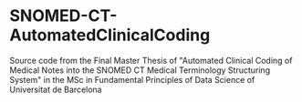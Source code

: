 # SNOMED-CT-AutomatedClinicalCoding
Source code from the Final Master Thesis of "Automated Clinical Coding of Medical Notes into the SNOMED CT Medical Terminology Structuring System" in the  MSc in Fundamental Principles of Data Science of Universitat de Barcelona

